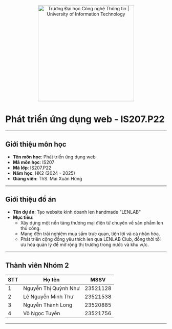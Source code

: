 <p align="center">
  <a href="https://www.uit.edu.vn/" title="Trường Đại học Công nghệ Thông tin">
    <img src="https://i.imgur.com/WmMnSRt.png" alt="Trường Đại học Công nghệ Thông tin | University of Information Technology" width="300">
  </a>
</p>

# Phát triển ứng dụng web - IS207.P22

---

## Giới thiệu môn học

- **Tên môn học**: Phát triển ứng dụng web
- **Mã môn học**: IS207
- **Mã lớp**: IS207.P22
- **Năm học**: HK2 (2024 - 2025)
- **Giảng viên**: ThS. Mai Xuân Hùng

---

## Giới thiệu đồ án

- **Tên dự án**: Tạo website kinh doanh len handmade "LENLAB"
- **Mục tiêu**:
  - Xây dựng một nền tảng thương mại điện tử chuyên về sản phẩm len thủ công.
  - Mang đến trải nghiệm mua sắm trực quan, tiện lợi và cá nhân hóa.
  - Phát triển cộng đồng yêu thích len qua LENLAB Club, đồng thời tối ưu hóa quản lý để mở rộng thị trường trong nước và khu vực.

---

## Thành viên Nhóm 2

| STT | Họ tên                  | MSSV     |
|-----|-------------------------|----------|
| 1   | Nguyễn Thị Quỳnh Như    | 23521128 |
| 2   | Lê Nguyễn Minh Thư      | 23521538 |
| 3   | Nguyễn Thành Long       | 23520885 |
| 4   | Võ Ngọc Tuyền           | 23521756 |

---

